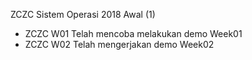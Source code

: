 ZCZC Sistem Operasi 2018 Awal (1)

- ZCZC W01 Telah mencoba melakukan demo Week01
- ZCZC W02 Telah mengerjakan demo Week02

